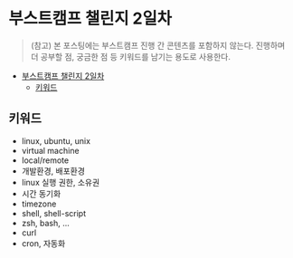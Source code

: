 # 부스트캠프 챌린지 2일차

> (참고) 본 포스팅에는 부스트캠프 진행 간 콘텐츠를 포함하지 않는다. 진행하며 더 공부할 점, 궁금한 점 등 키워드를 남기는 용도로 사용한다.

- [부스트캠프 챌린지 2일차](#부스트캠프-챌린지-2일차)
  - [키워드](#키워드)

## 키워드

- linux, ubuntu, unix
- virtual machine
- local/remote
- 개발환경, 배포환경
- linux 실행 권한, 소유권
- 시간 동기화
- timezone
- shell, shell-script
- zsh, bash, ...
- curl
- cron, 자동화
